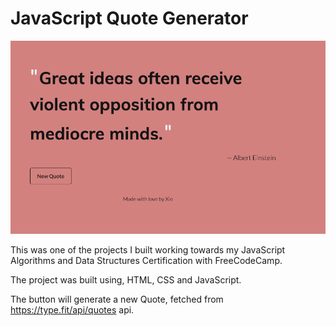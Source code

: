 # JavaScript Quote Generator

![Quote Generator](/images/screenshot.png)

This was one of the projects I built working towards my JavaScript Algorithms and Data Structures Certification with FreeCodeCamp.

The project was built using, HTML, CSS and JavaScript. 

The button will generate a new Quote, fetched from https://type.fit/api/quotes api.
